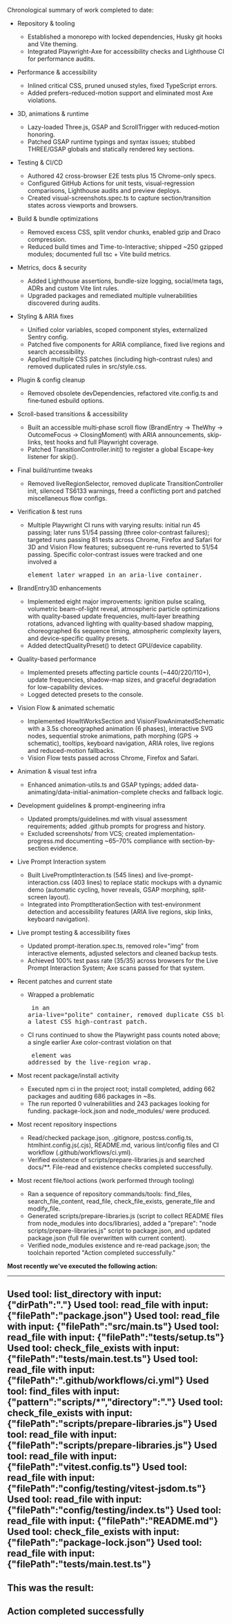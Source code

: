 Chronological summary of work completed to date:

- Repository & tooling
  - Established a monorepo with locked dependencies, Husky git hooks and Vite theming.
  - Integrated Playwright-Axe for accessibility checks and Lighthouse CI for performance audits.

- Performance & accessibility
  - Inlined critical CSS, pruned unused styles, fixed TypeScript errors.
  - Added prefers-reduced-motion support and eliminated most Axe violations.

- 3D, animations & runtime
  - Lazy-loaded Three.js, GSAP and ScrollTrigger with reduced‑motion honoring.
  - Patched GSAP runtime typings and syntax issues; stubbed THREE/GSAP globals and statically rendered key sections.

- Testing & CI/CD
  - Authored 42 cross-browser E2E tests plus 15 Chrome-only specs.
  - Configured GitHub Actions for unit tests, visual-regression comparisons, Lighthouse audits and preview deploys.
  - Created visual-screenshots.spec.ts to capture section/transition states across viewports and browsers.

- Build & bundle optimizations
  - Removed excess CSS, split vendor chunks, enabled gzip and Draco compression.
  - Reduced build times and Time-to-Interactive; shipped ~250 gzipped modules; documented full tsc + Vite build metrics.

- Metrics, docs & security
  - Added Lighthouse assertions, bundle-size logging, social/meta tags, ADRs and custom Vite lint rules.
  - Upgraded packages and remediated multiple vulnerabilities discovered during audits.

- Styling & ARIA fixes
  - Unified color variables, scoped component styles, externalized Sentry config.
  - Patched five components for ARIA compliance, fixed live regions and search accessibility.
  - Applied multiple CSS patches (including high-contrast rules) and removed duplicated rules in src/style.css.

- Plugin & config cleanup
  - Removed obsolete devDependencies, refactored vite.config.ts and fine‑tuned esbuild options.

- Scroll-based transitions & accessibility
  - Built an accessible multi‑phase scroll flow (BrandEntry → TheWhy → OutcomeFocus → ClosingMoment) with ARIA announcements, skip-links, test hooks and full Playwright coverage.
  - Patched TransitionController.init() to register a global Escape-key listener for skip().

- Final build/runtime tweaks
  - Removed liveRegionSelector, removed duplicate TransitionController init, silenced TS6133 warnings, freed a conflicting port and patched miscellaneous flow configs.

- Verification & test runs
  - Multiple Playwright CI runs with varying results: initial run 45 passing; later runs 51/54 passing (three color-contrast failures); targeted runs passing 81 tests across Chrome, Firefox and Safari for 3D and Vision Flow features; subsequent re-runs reverted to 51/54 passing. Specific color-contrast issues were tracked and one involved a <pre> element later wrapped in an aria-live container.

- BrandEntry3D enhancements
  - Implemented eight major improvements: ignition pulse scaling, volumetric beam-of-light reveal, atmospheric particle optimizations with quality‑based update frequencies, multi‑layer breathing rotations, advanced lighting with quality‑based shadow mapping, choreographed 6s sequence timing, atmospheric complexity layers, and device‑specific quality presets.
  - Added detectQualityPreset() to detect GPU/device capability.

- Quality-based performance
  - Implemented presets affecting particle counts (~440/220/110+), update frequencies, shadow-map sizes, and graceful degradation for low-capability devices.
  - Logged detected presets to the console.

- Vision Flow & animated schematic
  - Implemented HowItWorksSection and VisionFlowAnimatedSchematic with a 3.5s choreographed animation (6 phases), interactive SVG nodes, sequential stroke animations, path morphing (GPS → schematic), tooltips, keyboard navigation, ARIA roles, live regions and reduced-motion fallbacks.
  - Vision Flow tests passed across Chrome, Firefox and Safari.

- Animation & visual test infra
  - Enhanced animation-utils.ts and GSAP typings; added data-animating/data-initial-animation-complete checks and fallback logic.

- Development guidelines & prompt-engineering infra
  - Updated prompts/guidelines.md with visual assessment requirements; added .github prompts for progress and history.
  - Excluded screenshots/ from VCS; created implementation-progress.md documenting ~65–70% compliance with section-by-section evidence.

- Live Prompt Interaction system
  - Built LivePromptInteraction.ts (545 lines) and live-prompt-interaction.css (403 lines) to replace static mockups with a dynamic demo (automatic cycling, hover reveals, GSAP morphing, split-screen layout).
  - Integrated into PromptIterationSection with test-environment detection and accessibility features (ARIA live regions, skip links, keyboard navigation).

- Live prompt testing & accessibility fixes
  - Updated prompt-iteration.spec.ts, removed role="img" from interactive elements, adjusted selectors and cleaned backup tests.
  - Achieved 100% test pass rate (35/35) across browsers for the Live Prompt Interaction System; Axe scans passed for that system.

- Recent patches and current state
  - Wrapped a problematic <pre class="prompt-content"> in an aria-live="polite" container, removed duplicate CSS blocks, and applied a latest CSS high-contrast patch.
  - CI runs continued to show the Playwright pass counts noted above; a single earlier Axe color-contrast violation on that <pre> element was addressed by the live-region wrap.

- Most recent package/install activity
  - Executed npm ci in the project root; install completed, adding 662 packages and auditing 686 packages in ~8s.
  - The run reported 0 vulnerabilities and 243 packages looking for funding. package-lock.json and node_modules/ were produced.

- Most recent repository inspections
  - Read/checked package.json, .gitignore, postcss.config.ts, htmlhint.config.js(.cjs), README.md, various lint/config files and CI workflow (.github/workflows/ci.yml).
  - Verified existence of scripts/prepare-libraries.js and searched docs/**. File-read and existence checks completed successfully.

- Most recent file/tool actions (work performed through tooling)
  - Ran a sequence of repository commands/tools: find_files, search_file_content, read_file, check_file_exists, generate_file and modify_file.
  - Generated scripts/prepare-libraries.js (script to collect README files from node_modules into docs/libraries), added a "prepare": "node scripts/prepare-libraries.js" script to package.json, and updated package.json (full file overwritten with current content).
  - Verified node_modules existence and re-read package.json; the toolchain reported "Action completed successfully."

**Most recently we've executed the following action:**

---
Used tool: list_directory with input: {"dirPath":"."}
Used tool: read_file with input: {"filePath":"package.json"}
Used tool: read_file with input: {"filePath":"src/main.ts"}
Used tool: read_file with input: {"filePath":"tests/setup.ts"}
Used tool: check_file_exists with input: {"filePath":"tests/main.test.ts"}
Used tool: read_file with input: {"filePath":".github/workflows/ci.yml"}
Used tool: find_files with input: {"pattern":"scripts/*","directory":"."}
Used tool: check_file_exists with input: {"filePath":"scripts/prepare-libraries.js"}
Used tool: read_file with input: {"filePath":"scripts/prepare-libraries.js"}
Used tool: read_file with input: {"filePath":"vitest.config.ts"}
Used tool: read_file with input: {"filePath":"config/testing/vitest-jsdom.ts"}
Used tool: read_file with input: {"filePath":"config/testing/index.ts"}
Used tool: read_file with input: {"filePath":"README.md"}
Used tool: check_file_exists with input: {"filePath":"package-lock.json"}
Used tool: read_file with input: {"filePath":"tests/main.test.ts"}
---

**This was the result:**
---
Action completed successfully
---
